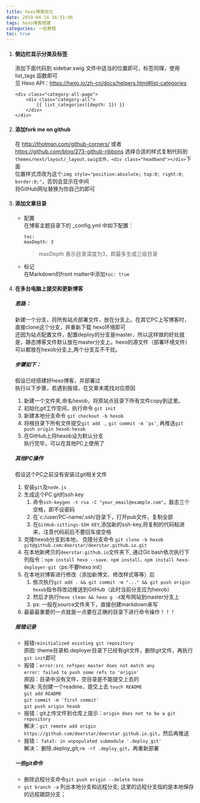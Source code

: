 ```yaml
---
title: hexo博客优化
date: 2019-04-14 16:51:06
tags: hexo博客搭建
categories: 一些教程  
toc: true
---
```


1. #### 侧边栏显示分类及标签

    添加下面代码到 sidebar.swig 文件中适当的位置即可，标签同理，使用 list_tags 函数即可  
    见 Hexo API：https://hexo.io/zh-cn/docs/helpers.html#list-categories  

    ```
    <div class="category-all-page">
        <div class="category-all">
            {{ list_categories({depth: 1}) }}
        </div>
    </div>
    ```

1. #### 添加fork me on github

    在 http://tholman.com/github-corners/ 或者 https://github.com/blog/273-github-ribbons 选择合适的样式复制代码到`themes/next/layout/_layout.swig文件，<div class="headband"></div>`下面  
    位置样式须改为这个:`img style="position:absolute; top:0; right:0; border:0;"`，否则会显示在中间  
    将GitHub网址替换为你自己的即可  

1. #### 添加文章目录

    - 配置  
    在博客主题目录下的 _config.yml 中如下配置：  

        ```
        toc:
        maxDepth: 3
        ```

        > maxDepth 表示目录深度为3，即最多生成三级目录  

    - 标记  
    在Markdown的front matter中添加`toc: true`  

1. #### 在多台电脑上提交和更新博客  

    ##### 思路：

    新建一个分支，将所有站点部署文件，放在分支上。在其它PC上写博客时，直接clone这个分支，并重新下载  hexo环境即可  
    还因为站点配置文件，配置deploy的分支是master，所以这样做的好处就是，静态博客文件默认放在master分支上。hexo的源文件（部署环境文件）可以都放在hexob分支上,两个分支互不干扰。

    ##### 步骤如下：  

    假设已经搭建好hexo博客，并部署过  
    执行以下步骤，若遇到报错，在文章末尾找对应原因
      1. 新建一个文件夹,命名hexob，将原站点目录下所有文件copy到这里。
      2. 初始化git工作空间，执行命令 `git init`  
      3. 新建本地分支命令 `git checkout -b hexob`
      4. 将根目录下所有文件提交`git add .`, `git commit -m 'ps'`, 再推送`git push origin hexob:hexob`  
      5. 在GitHub上将hexob设为默认分支  
    执行完毕，可以在其他PC上使用了

    ##### 其他PC操作

    假设这个PC之前没有安装过git相关文件
    1. 安装`git`及`node.js`
    2. 生成这个PC.git的ssh key 
       1. 命令`ssh-keygen -t rsa -C "your_email@example.com"`，敲击三个空格，即不设密码
       2. 在`c:/user/PC-name/.ssh/目录下，打开pub文件，复制全部
       3. 在`GitHub-sittings-SSH KEY`,添加新的ssh-key,将复制的代码粘进来，注意代码前后不要回车或空格
    3. 克隆hexob分支到本地， 克隆分支命令 `git clone -b hexob git@github.com:deerstar/deerstar.github.io.git`  
    4. 在本地新拷贝的`deerstar.github.io`文件夹下, 通过Git bash依次执行下列指令：`npm install hexo --save、npm install、npm install hexo-deployer-git`（ps:不要hexo init）
    5. 在本地对博客进行修改（添加新博文、修改样式等等）后  
       1. 依次执行`git add . && git commit -m "..." && git push origin hexob`指令将改动推送到GitHub（此时当前分支应为hexob）
       2. 然后才执行`hexo clean && hexo g -d`发布网站到master分支上
       3. ps: 一般在source文件夹下，直接创建markdown来写  
    6. 最最最重要的一点就是一点要在正确的目录下进行命令操作！！！  
  
    ##### 报错记录

    - 报错`reinitialized existing git repository`  
         原因: theme目录和.deployer目录下已经有git文件，删除git文件，再执行`git init`即可  
    - 报错：`error:src refspec master does not match any`  
        `error: failed to push some refs to 'origin'`  
        原因：目录中没有文件，空目录是不能提交上去的  
        解决: 先创建一个readme，提交上去
        `touch README`  
        `git add README`  
        `git commit -m 'first commit'`  
        `git push origin hexob`  
    - 报错：git上传文件到仓库上提示：`origin does not to be a git repository`  
        解决：`git remote add origin https://github.com/deerstar/deerstar.github.io.git`，然后再推送
    - 报错： `fatal: in unpopulated submodule '.deploy_git'`  
        解决： 删除.deploy_git,`rm -rf .deploy_git`，再重新部署

    ##### 一些git命令

    - 删除远程分支命令`git push origin --delete hexo`  
    - `git branch -a` 列出本地分支和远程分支; 这里的远程分支指的是本地保存的远程跟踪分支；